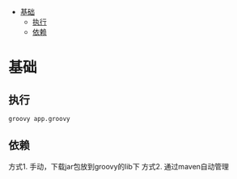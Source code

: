 - [基础](#基础)
  - [执行](#执行)
  - [依赖](#依赖)

# 基础

## 执行

```shell
groovy app.groovy
```

## 依赖

方式1. 手动，下载jar包放到groovy的lib下
方式2. 通过maven自动管理
